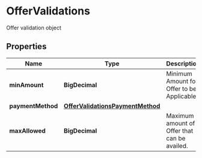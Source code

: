 

# OfferValidations

Offer validation object

## Properties

| Name | Type | Description | Notes |
|------------ | ------------- | ------------- | -------------|
|**minAmount** | **BigDecimal** | Minimum Amount for Offer to be Applicable |  [optional] |
|**paymentMethod** | [**OfferValidationsPaymentMethod**](OfferValidationsPaymentMethod.md) |  |  |
|**maxAllowed** | **BigDecimal** | Maximum amount of Offer that can be availed. |  |



